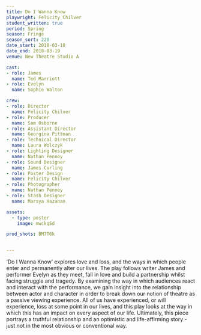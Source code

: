 ```yaml
---
title: Do I Wanna Know
playwright: Felicity Chilver
student_written: true
period: Spring
season: Fringe
season_sort: 220
date_start: 2018-03-18
date_end: 2018-03-19
venue: New Theatre Studio A

cast:
- role: James
  name: Ted Marriott
- role: Evelyn
  name: Sophie Walton

crew:
- role: Director
  name: Felicity Chilver
- role: Producer
  name: Sam Osborne
- role: Assistant Director
  name: Georgina Pittman
- role: Technical Director
  name: Laura Wolczyk
- role: Lighting Designer
  name: Nathan Penney
- role: Sound Designer
  name: James Curling
- role: Poster Design
  name: Felicity Chilver
- role: Photographer
  name: Nathan Penney
- role: Stash Designer
  name: Marsya Hazanan

assets:
  - type: poster
    image: mwckqSd

prod_shots: BM7T6k


---
```


‘Do I Wanna Know’ explores love and loss, and the ways in which people enter and permanently alter our lives.
The play follows writer James and performer Evelyn as they meet, fall in love and build a partnership whilst facing struggle and tragedy. By examining the way in which audiences react and interact with the performance, we gain insight into the relationship between actor and character in order to break down our notion of theatre as a passive viewing experience. All of us have experienced, or will experience, loss at some point in our lives, and this play looks at the way in which this has an impact on every aspect of our life. Ultimately, this piece portrays a truthful relationship and an optimistic and life-affirming story - just not in the most obvious or conventional way.
